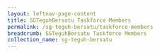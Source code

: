 ```yaml
---
layout: leftnav-page-content
title: SGTeguhBersatu Taskforce Members
permalink: /sg-teguh-bersatu/taskforce-members
breadcrumb: SGTeguhBersatu Taskforce Members
collection_name: sg-teguh-bersatu
---
```




